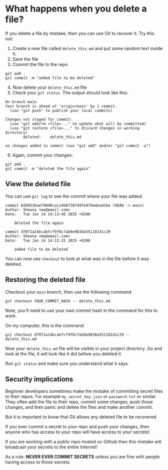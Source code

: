 # What happens when you delete a file?

If you delete a file by mistake, then you can use Git to recover it. Try this out:

1. Create a new file called `delete_this.md` and put some random text inside it. 
2. Save the file
3. Commit the file to the repo 

```
git add .
git commit -m "added file to be deleted"
```

4. Now delete your `delete_this.md` file 
5. Check your `git status`.  The output should look like this:

```
On branch main
Your branch is ahead of 'origin/main' by 1 commit.
  (use "git push" to publish your local commits)

Changes not staged for commit:
  (use "git add/rm <file>..." to update what will be committed)
  (use "git restore <file>..." to discard changes in working directory)
        deleted:    delete_this.md

no changes added to commit (use "git add" and/or "git commit -a")
```

6. Again, commit your changes:

```
git add .
git commit -m "deleted the file again"
```

## View the deleted file 

You can use `git log` to see the commit where your file was added:

```
commit 6d49536aef90d0cac14b0738749fe470edea41be (HEAD -> main)
Author: Sheena <me@email.com>
Date:   Tue Jan 14 14:13:46 2025 +0200

    deleted the file again

commit d7071a14bcabfcf9f0c7ab9e9838a55118141c29
Author: Sheena <me@email.com>
Date:   Tue Jan 14 14:12:15 2025 +0200

    added file to be deleted
```

You can now use `checkout` to look at what was in the file before it was deleted.

## Restoring the deleted file

Checkout your `main` branch, then use the following command: 

```
git checkout YOUR_COMMIT_HASH -- delete_this.md
```

Note, you'll need to use your own commit hash in the command for this to work. 

On my computer, this is the command:

```
git checkout d7071a14bcabfcf9f0c7ab9e9838a55118141c29 -- delete_this.md
```

Now your `delete_this.md` file will be visible in your project directory. Go and look at the file, it will look like it did before you deleted it.

Run `git status` and make sure you understand what it says.

## Security implications

Beginner developers sometimes make the mistake of committing secret files to their repos. For example `my_secret_key.json` or `password.txt` or similar. They often add the file to their repo, commit some changes, push those changes, and then panic and delete the files and make another commit.

But it is important to know that Git allows any deleted file to be recovered. 

If you ever commit a secret to your repo and push your changes, then anyone who has access to your repo will have access to your secrets! 

If you are working with a public repo hosted on Github then this mistake will broadcast your secrets to the entire Internet! 

As a rule: **NEVER EVER COMMIT SECRETS** unless you are fine with people having access to those secrets. 

